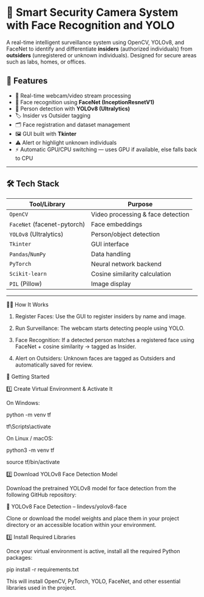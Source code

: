 
# 🔐 Smart Security Camera System with Face Recognition and YOLO

A real-time intelligent surveillance system using OpenCV, YOLOv8, and FaceNet to identify and differentiate **insiders** (authorized individuals) from **outsiders** (unregistered or unknown individuals). Designed for secure areas such as labs, homes, or offices.

## 📌 Features

- 🎥 Real-time webcam/video stream processing
- 👤 Face recognition using **FaceNet (InceptionResnetV1)**
- 🧠 Person detection with **YOLOv8 (Ultralytics)**
- 🏷️ Insider vs Outsider tagging
- 🗂️ Face registration and dataset management
- 🖼️ GUI built with **Tkinter**
- ⚠️ Alert or highlight unknown individuals
- ⚡ Automatic GPU/CPU switching — uses GPU if available, else falls back to CPU
---

## 🛠️ Tech Stack

| Tool/Library       | Purpose |
|--------------------|---------|
| `OpenCV`           | Video processing & face detection |
| `FaceNet` (facenet-pytorch) | Face embeddings |
| `YOLOv8` (Ultralytics) | Person/object detection |
| `Tkinter`          | GUI interface |
| `Pandas`/`NumPy`   | Data handling |
| `PyTorch`          | Neural network backend |
| `Scikit-learn`     | Cosine similarity calculation |
| `PIL` (Pillow)     | Image display |

---

🧑‍💻 How It Works
1. Register Faces: Use the GUI to register insiders by name and image.

2. Run Surveillance: The webcam starts detecting people using YOLO.

3. Face Recognition: If a detected person matches a registered face using FaceNet + cosine similarity → tagged as Insider.

4. Alert on Outsiders: Unknown faces are tagged as Outsiders and automatically saved for review.

🚀 Getting Started

1️⃣ Create Virtual Environment & Activate It

On Windows:

python -m venv tf

tf\Scripts\activate

On Linux / macOS:

python3 -m venv tf

source tf/bin/activate


2️⃣ Download YOLOv8 Face Detection Model

Download the pretrained YOLOv8 model for face detection from the following GitHub repository:

🔗 YOLOv8 Face Detection – lindevs/yolov8-face

Clone or download the model weights and place them in your project directory or an accessible location within your environment.

3️⃣ Install Required Libraries

Once your virtual environment is active, install all the required Python packages:

pip install -r requirements.txt

This will install OpenCV, PyTorch, YOLO, FaceNet, and other essential libraries used in the project.
